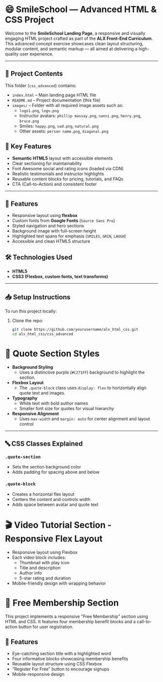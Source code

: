 # 😄 SmileSchool — Advanced HTML & CSS Project

Welcome to the **SmileSchool Landing Page**, a responsive and visually engaging HTML project crafted as part of the **ALX Front-End Curriculum**. This advanced concept exercise showcases clean layout structuring, modular content, and semantic markup — all aimed at delivering a high-quality user experience.

---

## 📁 Project Contents

This folder (`css_advanced`) contains:

- `index.html` – Main landing page HTML file
- `README.md` – Project documentation (this file)
- `images/` – Folder with all required image assets such as:
  - `logo1.png`, `logo.png`
  - Instructor avatars: `phillip massay.png`, `nanni.png`, `henry.png`, `bruce.png`
  - Smiles: `happy.png`, `sad.png`, `natural.png`
  - Other assets: `person name.png`, `diagonal.png`

## 🌟 Key Features

- **Semantic HTML5** layout with accessible elements
- Clear sectioning for maintainability
- Font Awesome social and rating icons (loaded via CDN)
- Realistic testimonials and instructor highlights
- Reusable content blocks for pricing, tutorials, and FAQs
- CTA (Call-to-Action) and consistent footer

---

## 🧩 Features

- Responsive layout using **flexbox**
- Custom fonts from **Google Fonts** (`Source Sans Pro`)
- Styled navigation and hero sections
- Background image with full-screen height
- Highlighted text spans for emphasis (`SMILES`, `GRIN`, `LAUGH`)
- Accessible and clean HTML5 structure

## 🛠️ Technologies Used

- **HTML5**
- **CSS3 (Flexbox, custom fonts, text transforms)**
---

## 📥 Setup Instructions

To run this project locally:

1. Clone the repo:
   ```bash
   git clone https://github.com/yourusername/alx_html_css.git
   cd alx_html_css/css_advanced

# 💬 Quote Section Styles
- **Background Styling**
  - Uses a distinctive purple (`#C271FF`) background to highlight the section.
- **Flexbox Layout**
  - The `.quote-block` class uses `display: flex` to horizontally align quote text and images.
- **Typography**
  - White text with bold author names
  - Smaller font size for quotes for visual hierarchy
- **Responsive Alignment**
  - Uses `max-width` and `margin: auto` for center alignment and layout control
---
## 🔤 CSS Classes Explained

### `.quote-section`
- Sets the section background color
- Adds padding for spacing above and below

### `.quote-block`
- Creates a horizontal flex layout
- Centers the content and controls width
- Adds space between avatar and quote text

# 🎬 Video Tutorial Section - Responsive Flex Layout
- Responsive layout using Flexbox
- Each video block includes:
  - Thumbnail with play icon
  - Title and description
  - Author info
  - 5-star rating and duration
- Mobile-friendly design with wrapping behavior

# 🌟 Free Membership Section

This project implements a responsive "Free Membership" section using HTML and CSS. It features four membership benefit blocks and a call-to-action button for user registration.
## 🚀 Features

- Eye-catching section title with a highlighted word
- Four informative blocks showcasing membership benefits
- Reusable layout structure using CSS Flexbox
- "Register For Free" button to encourage signups
- Mobile-responsive design

